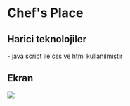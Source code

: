 # Chef's Place


<h2>Harici teknolojiler</h2>
 - java script ile css ve html kullanılmıştır

<h2> Ekran </h2>

![](screen.gif)